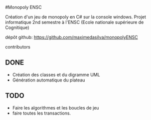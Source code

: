 #Monopoly ENSC

Création d'un jeu de monopoly en C# sur la console windows. Projet informatique 2nd semestre à l'ENSC (Ecole nationale supérieure de Cognitique)

dépôt github:
https://github.com/maximedasilva/monopolyENSC

contributors


DONE
-
- Création des classes et du digramme UML
- Génération automatique du plateau

TODO
-
- Faire les algorithmes et les boucles de jeu
- faire toutes les transactions.

